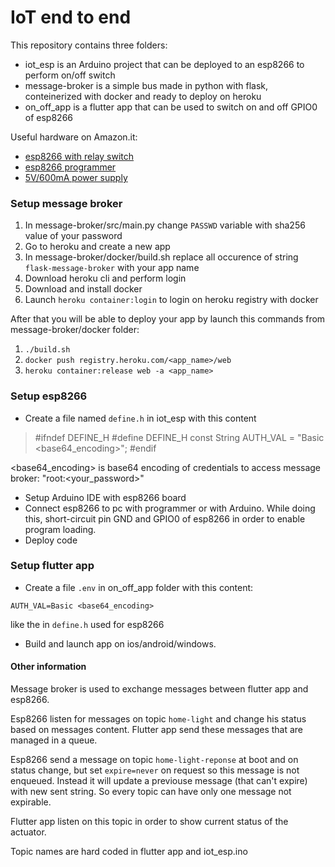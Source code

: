 # IoT end to end

This repository contains three folders:

* iot_esp is an Arduino project that can be deployed to an esp8266 to perform on/off switch
* message-broker is a simple bus made in python with flask, conteinerized with docker and ready to deploy on heroku
* on_off_app is a flutter app that can be used to switch on and off GPIO0 of esp8266

Useful hardware on Amazon.it:

* [esp8266 with relay switch](https://www.amazon.it/gp/product/B07RKVJ3S8/ref=ppx_yo_dt_b_asin_title_o00_s00?ie=UTF8&psc=1)
* [esp8266 programmer](https://www.amazon.it/AZDelivery-ESP8266-Arduino-adattatore-gratuito/dp/B078J7LDLY/ref=sr_1_14?__mk_it_IT=%C3%85M%C3%85%C5%BD%C3%95%C3%91&dchild=1&keywords=esp8266+programmer&qid=1609518234&s=electronics&sr=1-14)
* [5V/600mA power supply](https://www.amazon.it/gp/product/B079138QY1/ref=ppx_yo_dt_b_asin_title_o00_s00?ie=UTF8&psc=1)


### Setup message broker

1. In message-broker/src/main.py change `PASSWD` variable with sha256 value of your password
2. Go to heroku and create a new app
3. In message-broker/docker/build.sh replace all occurence of string `flask-message-broker` with your app name
4. Download heroku cli and perform login
5. Download and install docker
6. Launch `heroku container:login` to login on heroku registry with docker

After that you will be able to deploy your app by launch this commands from message-broker/docker folder:

1. `./build.sh`
2. `docker push registry.heroku.com/<app_name>/web`
3. `heroku container:release web -a <app_name>`


### Setup esp8266

* Create a file named `define.h` in iot_esp with this content

> #ifndef DEFINE_H
> #define DEFINE_H
> const String AUTH_VAL = "Basic <base64_encoding>";
> #endif

<base64_encoding> is base64 encoding of credentials to access message broker: "root:<your_password>"

* Setup Arduino IDE with esp8266 board
* Connect esp8266 to pc with programmer or with Arduino. While doing this, short-circuit pin GND and GPIO0 of esp8266 in order to enable program loading.
* Deploy code


### Setup flutter app

* Create a file `.env` in on_off_app folder with this content:

`AUTH_VAL=Basic <base64_encoding>`

like the in `define.h` used for esp8266

* Build and launch app on ios/android/windows.


#### Other information

Message broker is used to exchange messages between flutter app and esp8266.

Esp8266 listen for messages on topic `home-light` and change his status based on messages content. Flutter app send these messages that are managed in a queue.

Esp8266 send a message on topic `home-light-reponse` at boot and on status change, but set `expire=never` on request so this message is not enqueued. Instead it will update a previouse message (that can't expire) with new sent string. So every topic can have only one message not expirable.

Flutter app listen on this topic in order to show current status of the actuator.


Topic names are hard coded in flutter app and iot_esp.ino
